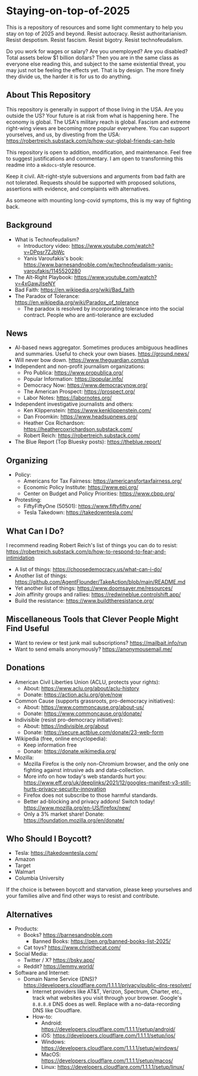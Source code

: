 # Staying-on-top-of-2025

This is a repository of resources and some light commentary to help you stay on top of 2025 and beyond. Resist autocracy. Resist authoritarianism. Resist despotism. Resist fascism. Resist bigotry. Resist technofeudalism.

Do you work for wages or salary? Are you unemployed? Are you disabled? Total assets below $1 billion dollars? Then you are in the same class as everyone else reading this, and subject to the same existential threat, you may just not be feeling the effects yet. That is by design. The more finely they divide us, the harder it is for us to do anything.

## About This Repository

This repository is generally in support of those living in the USA. Are you outside the US? Your future is at risk from what is happening here. The economy is global. The USA's military reach is global. Fascism and extreme right-wing views are becoming more popular everywhere. You can support yourselves, and us, by divesting from the USA: <https://robertreich.substack.com/p/how-our-global-friends-can-help>

This repository is open to addition, modification, and maintenance. Feel free to suggest justifications and commentary. I am open to transforming this readme into a `mkdocs`-style resource.

Keep it civil. Alt-right-style subversions and arguments from bad faith are not tolerated. Requests should be supported with proposed solutions, assertions with evidence, and complaints with alternatives.

As someone with mounting long-covid symptoms, this is my way of fighting back. 

## Background

- What is Technofeudalism?
  - Introductory video: <https://www.youtube.com/watch?v=DPpsr7ZJbWc>
  - Yanis Varoufakis's book: <https://www.barnesandnoble.com/w/technofeudalism-yanis-varoufakis/1145520280>
- The Alt-Right Playbook: <https://www.youtube.com/watch?v=4xGawJIseNY>
- Bad Faith: <https://en.wikipedia.org/wiki/Bad_faith>
- The Paradox of Tolerance: <https://en.wikipedia.org/wiki/Paradox_of_tolerance>
  - The paradox is resolved by incorporating tolerance into the social contract. People who are anti-tolerance are excluded 

## News

- AI-based news aggregator. Sometimes produces ambiguous headlines and summaries. Useful to check your own biases. <https://ground.news/>
- Will never bow down. <https://www.theguardian.com/us>
- Independent and non-profit journalism organizations:
  - Pro Publica: <https://www.propublica.org/>
  - Popular Information: <https://popular.info/>
  - Democracy Now: <https://www.democracynow.org/>
  - The American Prospect: <https://prospect.org/>
  - Labor Notes: <https://labornotes.org/>
- Independent investigative journalists and others:
  - Ken Klippenstein: <https://www.kenklippenstein.com/>
  - Dan Froomkin: <https://www.headsupnews.org/>
  - Heather Cox Richardson: <https://heathercoxrichardson.substack.com/>
  - Robert Reich: <https://robertreich.substack.com/>
- The Blue Report (Top Bluesky posts): <https://theblue.report/>

## Organizing

- Policy:
  - Americans for Tax Fairness: <https://americansfortaxfairness.org/>
  - Economic Policy Institute: <https://www.epi.org/>
  - Center on Budget and Policy Priorities: <https://www.cbpp.org/>
- Protesting:
  - FiftyFiftyOne (50501): <https://www.fiftyfifty.one/>
  - Tesla Takedown: <https://takedowntesla.com/>

## What Can I Do?

I recommend reading Robert Reich's list of things you can do to resist: <https://robertreich.substack.com/p/how-to-respond-to-fear-and-intimidation>

- A list of things: <https://choosedemocracy.us/what-can-i-do/>
- Another list of things: <https://github.com/AgentFlounder/TakeAction/blob/main/README.md>
- Yet another list of things: <https://www.doomsayer.me/resources/>
- Join affinity groups and rallies: <https://redwineblue.controlshift.app/>
- Build the resistance: <https://www.buildtheresistance.org/>

## Miscellaneous Tools that Clever People Might Find Useful

- Want to review or test junk mail subscriptions? <https://mailbait.info/run>
- Want to send emails anonymously? <https://anonymousemail.me/>

## Donations

- American Civil Liberties Union (ACLU, protects your rights):
  - About: <https://www.aclu.org/about/aclu-history>
  - Donate: <https://action.aclu.org/give/now>
- Common Cause (supports grassroots, pro-democracy initiatives):
  - About: <https://www.commoncause.org/about-us/>
  - Donate: <https://www.commoncause.org/donate/>
- Indivisible (resist pro-democracy initiatives):
  - About: <https://indivisible.org/about>
  - Donate: <https://secure.actblue.com/donate/23-web-form>
- Wikipedia (free, online encyclopedia):
  - Keep information free
  - Donate: <https://donate.wikimedia.org/>
- Mozilla:
  - Mozilla Firefox is the only non-Chromium browser, and the only one fighting against intrusive ads and data-collection.
  - More info on how today's web standards hurt you: <https://www.eff.org/uk/deeplinks/2021/12/googles-manifest-v3-still-hurts-privacy-security-innovation>
  - Firefox does not subscribe to those harmful standards.
  - Better ad-blocking and privacy addons! Switch today! <https://www.mozilla.org/en-US/firefox/new/>
  - Only a 3% market share! Donate: <https://foundation.mozilla.org/en/donate/>

## Who Should I Boycott?

- Tesla: <https://takedowntesla.com/>
- Amazon
- Target
- Walmart
- Columbia University

If the choice is between boycott and starvation, please keep yourselves and your families alive and find other ways to resist and contribute.

## Alternatives

- Products:
  - Books? <https://barnesandnoble.com>
    - Banned Books: <https://pen.org/banned-books-list-2025/>
  - Cat toys? <https://www.christhecat.com/>
- Social Media:
  - Twitter / X? <https://bsky.app/>
  - Reddit? <https://lemmy.world/>
- Software and Internet:
  - Domain Name Service (DNS)? <https://developers.cloudflare.com/1.1.1.1/privacy/public-dns-resolver/>
    - Internet providers like AT&T, Verizon, Spectrum, Charter, etc., track what websites you visit through your browser. Google's `8.8.8.8` DNS does as well. Replace with a no-data-recording DNS like Cloudflare.
    - How-to:
      - Android: <https://developers.cloudflare.com/1.1.1.1/setup/android/>
      - iOS: <https://developers.cloudflare.com/1.1.1.1/setup/ios/>
      - Windows: <https://developers.cloudflare.com/1.1.1.1/setup/windows/>
      - MacOS: <https://developers.cloudflare.com/1.1.1.1/setup/macos/>
      - Linux: <https://developers.cloudflare.com/1.1.1.1/setup/linux/>
